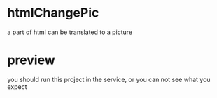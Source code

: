 # htmlChangePic
a part of html can be translated to a picture
# preview
you should run this project in the service, or you can not see what you expect
